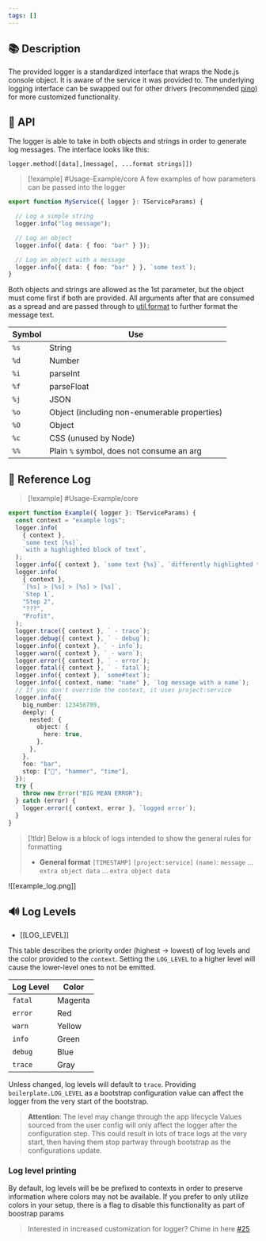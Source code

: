 ```yaml
---
tags: []
---
```

## 📚 Description

The provided logger is a standardized interface that wraps the Node.js console object. It is aware of the service it was provided to. The underlying logging interface can be swapped out for other drivers (recommended [pino](https://www.npmjs.com/package/pino)) for more customized functionality.

## 📖 API

The logger is able to take in both objects and strings in order to generate log messages. The interface looks like this:

`logger.method([data],[message[, ...format strings]])`

> [!example] #Usage-Example/core
> A few examples of how parameters can be passed into the logger

```typescript
export function MyService({ logger }: TServiceParams) {

  // Log a simple string
  logger.info("log message");

  // Log an object
  logger.info({ data: { foo: "bar" } });

  // Log an object with a message
  logger.info({ data: { foo: "bar" } }, `some text`);
}
```

Both objects and strings are allowed as the 1st parameter, but the object must come first if both are provided. All arguments after that are consumed as a spread and are passed through to [util.format](https://nodejs.org/api/util.html#utilformatformat-args) to further format the message text.

| Symbol | Use                                          |
| ------ | -------------------------------------------- |
| `%s`   | String                                       |
| `%d`   | Number                                       |
| `%i`   | parseInt                                     |
| `%f`   | parseFloat                                   |
| `%j`   | JSON                                         |
| `%o`   | Object (including non-enumerable properties) |
| `%O`   | Object                                       |
| `%c`   | CSS (unused by Node)                         |
| `%%`   | Plain `%` symbol, does not consume an arg    |

## 📑 Reference Log

> [!example] #Usage-Example/core

```typescript
export function Example({ logger }: TServiceParams) {
  const context = "example logs";
  logger.info(
    { context },
    `some text [%s]`,
    `with a highlighted block of text`,
  );
  logger.info({ context }, `some text {%s}`, `differently highlighted text`);
  logger.info(
    { context },
    `[%s] > [%s] > [%s] > [%s]`,
    `Step 1`,
    "Step 2",
    "???",
    "Profit",
  );
  logger.trace({ context }, ` - trace`);
  logger.debug({ context }, ` - debug`);
  logger.info({ context }, ` - info`);
  logger.warn({ context }, ` - warn`);
  logger.error({ context }, ` - error`);
  logger.fatal({ context }, ` - fatal`);
  logger.info({ context }, `some#text`);
  logger.info({ context, name: "name" }, `log message with a name`);
  // If you don't override the context, it uses project:service
  logger.info({
    big_number: 123456789,
    deeply: {
      nested: {
        object: {
          here: true,
        },
      },
    },
    foo: "bar",
    stop: ["🔨", "hammer", "time"],
  });
  try {
    throw new Error("BIG MEAN ERROR");
  } catch (error) {
    logger.error({ context, error }, `logged error`);
  }
}
```
> [!tldr] Below is a block of logs intended to show the general rules for formatting
>
> - **General format**
> `[TIMESTAMP]`  `[project:service]` `(name)`: `message`
>   ... `extra object data`
>   ... `extra object data`

![[example_log.png]]

## 🔊 Log Levels

- [[LOG_LEVEL]]

This table describes the priority order (highest -> lowest) of log levels and the color provided to the `context`. Setting the `LOG_LEVEL` to a higher level will cause the lower-level ones to not be emitted.

| Log Level | Color   |
| --------- | ------- |
| `fatal`   | Magenta |
| `error`   | Red     |
| `warn`    | Yellow  |
| `info`    | Green   |
| `debug`   | Blue    |
| `trace`   | Gray    |

Unless changed, log levels will default to `trace`. Providing `boilerplate.LOG_LEVEL` as a bootstrap configuration value can affect the logger from the very start of the bootstrap.

> **Attention**: The level may change through the app lifecycle
> Values sourced from the user config will only affect the logger after the configuration step. This could result in lots of trace logs at the very start, then having them stop partway through bootstrap as the configurations update.

### Log level printing

By default, log levels will be be prefixed to contexts in order to preserve information where colors may not be available. If you prefer to only utilize colors in your setup, there is a flag to disable this functionality as part of boostrap params

>
> Interested in increased customization for logger? Chime in here [#25](https://github.com/Digital-Alchemy-TS/core/issues/25)
